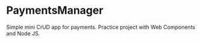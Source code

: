 # PaymentsManager
Simple mini CrUD app for payments. Practice project with Web Components and Node JS. 
